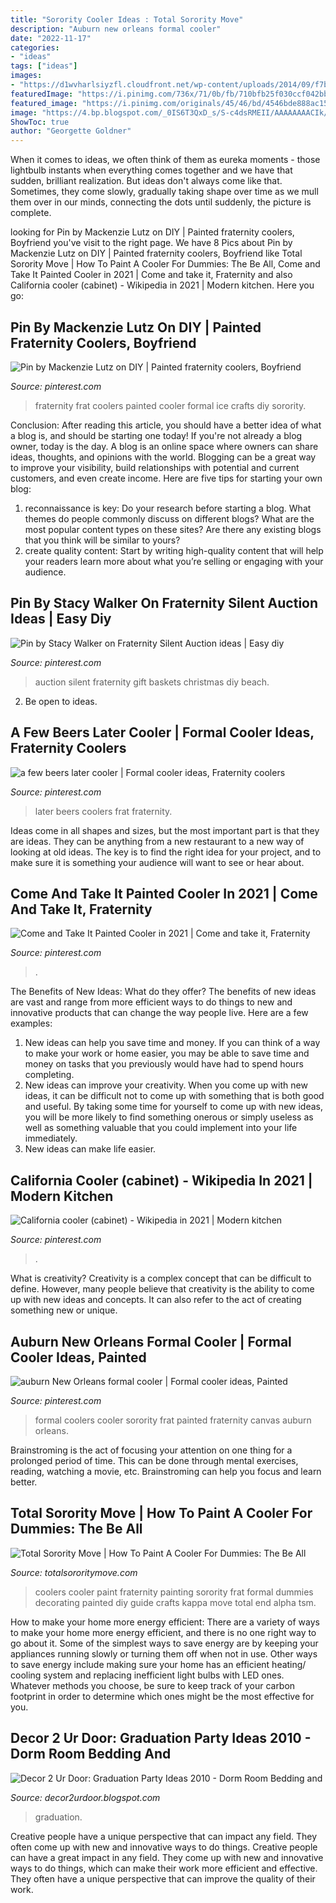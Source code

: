 ```yaml
---
title: "Sorority Cooler Ideas : Total Sorority Move"
description: "Auburn new orleans formal cooler"
date: "2022-11-17"
categories:
- "ideas"
tags: ["ideas"]
images:
- "https://d1wvharlsiyzfl.cloudfront.net/wp-content/uploads/2014/09/f7b67044ae496f44b6883f4c07286c07.png"
featuredImage: "https://i.pinimg.com/736x/71/0b/fb/710bfb25f030ccf042bb58a783084676--silent-auction-auction-ideas.jpg"
featured_image: "https://i.pinimg.com/originals/45/46/bd/4546bde888ac153406e0a989d92181db.jpg"
image: "https://4.bp.blogspot.com/_0IS6T3QxD_s/S-c4dsRMEII/AAAAAAAACIk/mxf9DnkGrIk/s1600/DSC08968.JPG"
ShowToc: true
author: "Georgette Goldner"
---
```



When it comes to ideas, we often think of them as eureka moments - those lightbulb instants when everything comes together and we have that sudden, brilliant realization. But ideas don't always come like that. Sometimes, they come slowly, gradually taking shape over time as we mull them over in our minds, connecting the dots until suddenly, the picture is complete.

	

		
looking for Pin by Mackenzie Lutz on DIY | Painted fraternity coolers, Boyfriend you've visit to the right page. We have 8 Pics about Pin by Mackenzie Lutz on DIY | Painted fraternity coolers, Boyfriend like Total Sorority Move | How To Paint A Cooler For Dummies: The Be All, Come and Take It Painted Cooler in 2021 | Come and take it, Fraternity and also California cooler (cabinet) - Wikipedia in 2021 | Modern kitchen. Here you go:
		
    
## Pin By Mackenzie Lutz On DIY | Painted Fraternity Coolers, Boyfriend

<img loading=lazy src="https://i.pinimg.com/originals/8d/bb/df/8dbbdf6b07374c3af0ae9cfbdefa44de.jpg" onerror="this.onerror=null;this.src='https://tse3.mm.bing.net/th?id=OIP.v9hmIlPBMQZW3GRmxpMzvgHaHa&amp;pid=15.1';" alt="Pin by Mackenzie Lutz on DIY | Painted fraternity coolers, Boyfriend">

_Source: pinterest.com_

>fraternity frat coolers painted cooler formal ice crafts diy sorority. 

	

Conclusion: After reading this article, you should have a better idea of what a blog is, and should be starting one today!
If you're not already a blog owner, today is the day. A blog is an online space where owners can share ideas, thoughts, and opinions with the world. Blogging can be a great way to improve your visibility, build relationships with potential and current customers, and even create income. Here are five tips for starting your own blog: 
1. reconnaissance is key: Do your research before starting a blog. What themes do people commonly discuss on different blogs? What are the most popular content types on these sites? Are there any existing blogs that you think will be similar to yours? 
2. create quality content: Start by writing high-quality content that will help your readers learn more about what you’re selling or engaging with your audience.

    
## Pin By Stacy Walker On Fraternity Silent Auction Ideas | Easy Diy

<img loading=lazy src="https://i.pinimg.com/736x/71/0b/fb/710bfb25f030ccf042bb58a783084676--silent-auction-auction-ideas.jpg" onerror="this.onerror=null;this.src='https://tse3.mm.bing.net/th?id=OIP.Y86y9fp29Wz_FKu3LgaFPQHaJ3&amp;pid=15.1';" alt="Pin by Stacy Walker on Fraternity Silent Auction ideas | Easy diy">

_Source: pinterest.com_

>auction silent fraternity gift baskets christmas diy beach. 

	

2. Be open to ideas.

    
## A Few Beers Later Cooler | Formal Cooler Ideas, Fraternity Coolers

<img loading=lazy src="https://i.pinimg.com/originals/45/46/bd/4546bde888ac153406e0a989d92181db.jpg" onerror="this.onerror=null;this.src='https://tse3.mm.bing.net/th?id=OIP.lkJhLdV6BDtv0NH2j4nNXAHaJ4&amp;pid=15.1';" alt="a few beers later cooler | Formal cooler ideas, Fraternity coolers">

_Source: pinterest.com_

>later beers coolers frat fraternity. 

	

Ideas come in all shapes and sizes, but the most important part is that they are ideas. They can be anything from a new restaurant to a new way of looking at old ideas. The key is to find the right idea for your project, and to make sure it is something your audience will want to see or hear about.

    
## Come And Take It Painted Cooler In 2021 | Come And Take It, Fraternity

<img loading=lazy src="https://i.pinimg.com/736x/d3/0c/92/d30c92686ec928e6cfd742cba084ae26.jpg" onerror="this.onerror=null;this.src='https://tse1.mm.bing.net/th?id=OIP.Ai6nzzIDA_7Ys4Mz5vDaHQHaJ3&amp;pid=15.1';" alt="Come and Take It Painted Cooler in 2021 | Come and take it, Fraternity">

_Source: pinterest.com_

>. 

	

The Benefits of New Ideas: What do they offer?
The benefits of new ideas are vast and range from more efficient ways to do things to new and innovative products that can change the way people live. Here are a few examples: 
1. New ideas can help you save time and money. If you can think of a way to make your work or home easier, you may be able to save time and money on tasks that you previously would have had to spend hours completing. 
2. New ideas can improve your creativity. When you come up with new ideas, it can be difficult not to come up with something that is both good and useful. By taking some time for yourself to come up with new ideas, you will be more likely to find something onerous or simply useless as well as something valuable that you could implement into your life immediately. 
3. New ideas can make life easier.

    
## California Cooler (cabinet) - Wikipedia In 2021 | Modern Kitchen

<img loading=lazy src="https://i.pinimg.com/originals/41/b3/4d/41b34dc845665a24361883cb1187ac72.png" onerror="this.onerror=null;this.src='https://tse3.mm.bing.net/th?id=OIP.9fCWsVORMmOXvCwXIAKR0QAAAA&amp;pid=15.1';" alt="California cooler (cabinet) - Wikipedia in 2021 | Modern kitchen">

_Source: pinterest.com_

>. 

	

What is creativity?
Creativity is a complex concept that can be difficult to define. However, many people believe that creativity is the ability to come up with new ideas and concepts. It can also refer to the act of creating something new or unique.

    
## Auburn New Orleans Formal Cooler | Formal Cooler Ideas, Painted

<img loading=lazy src="https://i.pinimg.com/originals/d0/51/69/d05169962daec061b2569fa70baba932.jpg" onerror="this.onerror=null;this.src='https://tse2.mm.bing.net/th?id=OIP.5qHbpGdvxEsXIGXYoiahuwHaJ4&amp;pid=15.1';" alt="auburn New Orleans formal cooler | Formal cooler ideas, Painted">

_Source: pinterest.com_

>formal coolers cooler sorority frat painted fraternity canvas auburn orleans. 

	

Brainstroming is the act of focusing your attention on one thing for a prolonged period of time. This can be done through mental exercises, reading, watching a movie, etc. Brainstroming can help you focus and learn better.

    
## Total Sorority Move | How To Paint A Cooler For Dummies: The Be All

<img loading=lazy src="https://d1wvharlsiyzfl.cloudfront.net/wp-content/uploads/2014/09/f7b67044ae496f44b6883f4c07286c07.png" onerror="this.onerror=null;this.src='https://tse1.mm.bing.net/th?id=OIP.VVey9FB1gebZsmsF7qszfgHaEk&amp;pid=15.1';" alt="Total Sorority Move | How To Paint A Cooler For Dummies: The Be All">

_Source: totalsororitymove.com_

>coolers cooler paint fraternity painting sorority frat formal dummies decorating painted diy guide crafts kappa move total end alpha tsm. 

	

How to make your home more energy efficient:
There are a variety of ways to make your home more energy efficient, and there is no one right way to go about it. Some of the simplest ways to save energy are by keeping your appliances running slowly or turning them off when not in use. Other ways to save energy include making sure your home has an efficient heating/ cooling system and replacing inefficient light bulbs with LED ones. Whatever methods you choose, be sure to keep track of your carbon footprint in order to determine which ones might be the most effective for you.

    
## Decor 2 Ur Door: Graduation Party Ideas 2010 - Dorm Room Bedding And

<img loading=lazy src="https://4.bp.blogspot.com/_0IS6T3QxD_s/S-c4dsRMEII/AAAAAAAACIk/mxf9DnkGrIk/s1600/DSC08968.JPG" onerror="this.onerror=null;this.src='https://tse1.mm.bing.net/th?id=OIP.xFaKIFxG-sVrP39-4OTyQwHaJ4&amp;pid=15.1';" alt="Decor 2 Ur Door: Graduation Party Ideas 2010 - Dorm Room Bedding and">

_Source: decor2urdoor.blogspot.com_

>graduation. 

	

Creative people have a unique perspective that can impact any field. They often come up with new and innovative ways to do things.
Creative people can have a great impact in any field. They come up with new and innovative ways to do things, which can make their work more efficient and effective. They often have a unique perspective that can improve the quality of their work.

